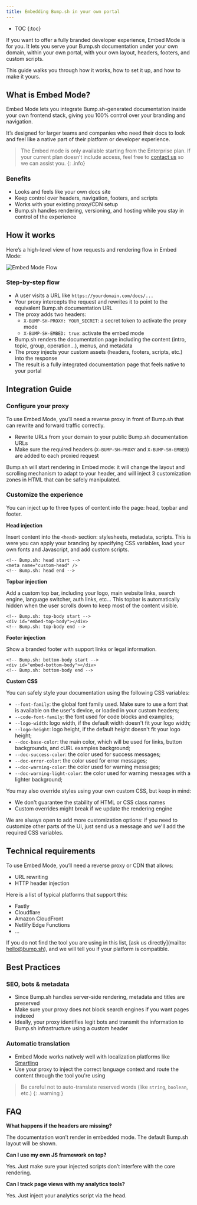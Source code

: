 ```yaml
---
title: Embedding Bump.sh in your own portal
---
```


- TOC
{:toc}

If you want to offer a fully branded developer experience, Embed Mode is for you.
It lets you serve your Bump.sh documentation under your own domain, within your own portal, with your own layout, headers, footers, and custom scripts.

This guide walks you through how it works, how to set it up, and how to make it yours.

## What is Embed Mode?

Embed Mode lets you integrate Bump.sh-generated documentation inside your own frontend stack, giving you 100% control over your branding and navigation.

It’s designed for larger teams and companies who need their docs to look and feel like a native part of their platform or developer experience.

> The Embed mode is only available starting from the Enterprise plan. If your current plan doesn’t include access, feel free to [contact us](mailto:hello@bump.sh) so we can assist you.
{: .info}

### Benefits

- Looks and feels like your own docs site
- Keep control over headers, navigation, footers, and scripts
- Works with your existing proxy/CDN setup
- Bump.sh handles rendering, versioning, and hosting while you stay in control of the experience

## How it works

Here’s a high-level view of how requests and rendering flow in Embed Mode:

![Embed Mode Flow](/images/help/embed-mode-workflow.png)

### Step-by-step flow

- A user visits a URL like `https://yourdomain.com/docs/...`
- Your proxy intercepts the request and rewrites it to point to the equivalent Bump.sh documentation URL
- The proxy adds two headers:
  - `X-BUMP-SH-PROXY: YOUR_SECRET`: a secret token to activate the proxy mode
  - `X-BUMP-SH-EMBED: true`: activate the embed mode
- Bump.sh renders the documentation page including the content (intro, topic, group, operation...), menus, and metadata
- The proxy injects your custom assets (headers, footers, scripts, etc.) into the response
- The result is a fully integrated documentation page that feels native to your portal

## Integration Guide

### Configure your proxy

To use Embed Mode, you’ll need a reverse proxy in front of Bump.sh that can rewrite and forward traffic correctly.

- Rewrite URLs from your domain to your public Bump.sh documentation URLs
- Make sure the required headers (`X-BUMP-SH-PROXY` and `X-BUMP-SH-EMBED`) are added to each proxied request

Bump.sh will start rendering in Embed mode: it will change the layout and scrolling mechanism to adapt to your header, and will inject 3 customization zones in HTML that can be safely manipulated.

### Customize the experience

You can inject up to three types of content into the page: head, topbar and footer.

**Head injection**

Insert content into the `<head>` section: stylesheets, metadata, scripts. This is were you can apply your branding by specifying CSS variables, load your own fonts and Javascript, and add custom scripts.

```
<!-- Bump.sh: head start -->
<meta name="custom-head" />
<!-- Bump.sh: head end -->
```

**Topbar injection**

Add a custom top bar, including your logo, main website links, search engine, language switcher, auth links, etc... This topbar is automatically hidden when the user scrolls down to keep most of the content visible.

```
<!-- Bump.sh: top-body start -->
<div id="embed-top-body"></div>
<!-- Bump.sh: top-body end -->
```
**Footer injection**

Show a branded footer with support links or legal information.

```
<!-- Bump.sh: bottom-body start -->
<div id="embed-bottom-body"></div>
<!-- Bump.sh: bottom-body end -->
```

**Custom CSS**

You can safely style your documentation using the following CSS variables:

- `--font-family`: the global font family used. Make sure to use a font that is available on the user's device, or loaded in your custom headers;
- `--code-font-family`: the font used for code blocks and examples;
- `--logo-width`: logo width, if the default width doesn't fit your logo width;
- `--logo-height`: logo height, if the default height doesn't fit your logo height;
- `--doc-base-color`: the main color, which will be used for links, button backgrounds, and cURL examples background;
- `--doc-success-color`: the color used for success messages;
- `--doc-error-color`: the color used for error messages;
- `--doc-warning-color`: the color used for warning messages;
- `--doc-warning-light-color`: the color used for warning messages with a lighter background;

You may also override styles using your own custom CSS, but keep in mind:

- We don't guarantee the stability of HTML or CSS class names
- Custom overrides might break if we update the rendering engine

We are always open to add more customization options: if you need to customize other parts of the UI, just send us a message and we'll add the required CSS variables.

## Technical requirements

To use Embed Mode, you’ll need a reverse proxy or CDN that allows:

- URL rewriting
- HTTP header injection

Here is a list of typical platforms that support this:

- Fastly
- Cloudflare
- Amazon CloudFront
- Netlify Edge Functions
- ...

If you do not find the tool you are using in this list, [ask us directly](mailto: hello@bump.sh), and we will tell you if your platform is compatible.

## Best Practices

### SEO, bots & metadata

- Since Bump.sh handles server-side rendering, metadata and titles are preserved
- Make sure your proxy does not block search engines if you want pages indexed
- Ideally, your proxy identifies legit bots and transmit the information to Bump.sh infrastructure using a custom header

### Automatic translation

- Embed Mode works natively well with localization platforms like [Smartling](https://smartling.com/)
- Use your proxy to inject the correct language context and route the content through the tool you're using

> Be careful not to auto-translate reserved words (like `string`, `boolean`, etc.)
{: .warning }

## FAQ

**What happens if the headers are missing?**

The documentation won’t render in embedded mode. The default Bump.sh layout will be shown.

**Can I use my own JS framework on top?**

Yes. Just make sure your injected scripts don’t interfere with the core rendering.

**Can I track page views with my analytics tools?**

Yes. Just inject your analytics script via the head.
